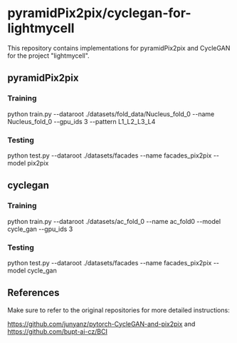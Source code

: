 # pyramidPix2pix/cyclegan-for-lightmycell

This repository contains implementations for pyramidPix2pix and CycleGAN for the project "lightmycell".

## pyramidPix2pix

### Training

python train.py --dataroot ./datasets/fold_data/Nucleus_fold_0 --name Nucleus_fold_0 --gpu_ids 3 --pattern L1_L2_L3_L4

### Testing
python test.py --dataroot ./datasets/facades --name facades_pix2pix --model pix2pix


## cyclegan

### Training

python train.py --dataroot ./datasets/ac_fold_0 --name ac_fold0 --model cycle_gan --gpu_ids 3


### Testing
python test.py --dataroot ./datasets/facades --name facades_pix2pix --model cycle_gan

## References
Make sure to refer to the original repositories for more detailed instructions:

https://github.com/junyanz/pytorch-CycleGAN-and-pix2pix and https://github.com/bupt-ai-cz/BCI

